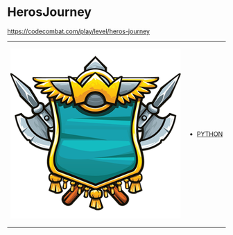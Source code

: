 # HerosJourney

https://codecombat.com/play/level/heros-journey
<table>
<tr>
<td>

![Hero Picture](hero.png?raw=true "Hero Picture")

</td>
<td>
<ul>
<li>

[PYTHON](HerosJourney.py)

</li>
</td>
</tr>
<table>